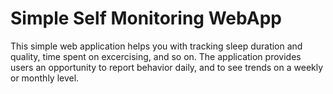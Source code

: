 # Simple Self Monitoring WebApp
This simple web application helps you with tracking sleep duration and quality, time spent on excercising, and so on. 
The application provides users an opportunity to report behavior daily, and to see trends on a weekly or monthly level.
